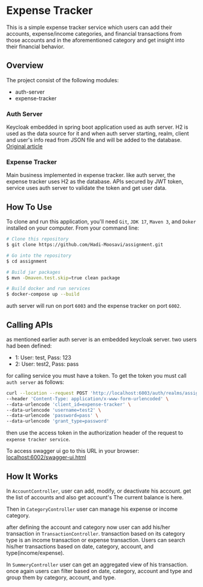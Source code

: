 # Expense Tracker
This is a simple expense tracker service which users can add their accounts, expense/income categories, and financial transactions
from those accounts and in the aforementioned category and get insight into their financial behavior.
## Overview

The project consist of the following modules:

- auth-server
- expense-tracker

### Auth Server
Keycloak embedded in spring boot application used as auth server. H2 is used as the data source for it and when auth server
starting, realm, client and user's info read from JSON file and will be added to the database.
[Original article](https://www.baeldung.com/keycloak-embedded-in-spring-boot-app)
### Expense Tracker
Main business implemented in expense tracker. like auth server, the expense tracker uses H2 as the database. APIs secured
by JWT token, service uses auth server to validate the token and get user data.
## How To Use

To clone and run this application, you'll need `Git`, `JDK 17`, `Maven 3`, and `Doker` installed on your computer. From your command line:

```bash
# Clone this repository
$ git clone https://github.com/Hadi-Moosavi/assignment.git

# Go into the repository
$ cd assignment

# Build jar packages
$ mvn -Dmaven.test.skip=true clean package

# Build docker and run services
$ docker-compose up --build
```
auth server will run on port `6003` and the expense tracker on port `6002`.

## Calling APIs
as mentioned earlier auth server is an embedded keycloak server. two users had been defined:
- 1: User: test, Pass: 123
- 2: User: test2, Pass: pass

for calling service you must have a token. To get the token you must call `auth server` as follows:
```bash
curl --location --request POST 'http://localhost:6003/auth/realms/assignment/protocol/openid-connect/token' \
--header 'Content-Type: application/x-www-form-urlencoded' \
--data-urlencode 'client_id=expense-tracker' \
--data-urlencode 'username=test2' \
--data-urlencode 'password=pass' \
--data-urlencode 'grant_type=password'
```
then use the access token in the authorization header of the request to `expense tracker service`.

To access swagger ui go to this URL in your browser: [localhost:6002/swagger-ui.html](localhost:6002/swagger-ui.html)

## How It Works
In `AccountController`, user can add, modify, or deactivate his account. get the list of accounts and also get account's
The current balance is here.

Then in `CategoryController` user can manage his expense or income category.

after defining the account and category now
user can add his/her transaction in `TransactionController`. transaction based on its category type is an income
transaction or expense transaction. Users can search his/her transactions based on date, category, account, and
type(income/expense).

In `SummeryController` user can get an aggregated view of his transaction. once again users can filter based on date, category, account and
type and group them by category, account, and type.


